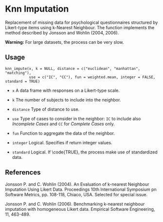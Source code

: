 # Knn Imputation

Replacement of missing data for psychological questionnaires structured by Likert-type items using k-Nearest Neighbour. The function implements the method described by Jonsson and Wohlin (2004, 2006).

**Warning:** For large datasets, the process can be very slow.

## Usage

```
knn_impute(x, k = NULL, distance = c("euclidean", "manhattan", "matching"),
           use = c("IC", "CC"), fun = weighted.mean, integer = FALSE, standard = TRUE)
```

+ `x` A data frame with responses on a Likert-type scale.

+ `k` The number of subjects to include into the neighbor.

+ `distance` Type of distance to use.

+ `use` Type of cases to consider in the neighbor: `IC` to include also *Incomplete Cases* and `CC` for *Complete Cases* only.

+ `fun` Function to aggregate the data of the neighbor.

+ `integer` Logical. Specifies if return integer values.

+ `standard` Logical. If \code{TRUE}, the process make use of standardized data.

## References

Jonsson P. and C. Wohlin (2004). An Evaluation of k-nearest Neighbour Imputation Using Likert Data. Proceedings 10th International Symposium pn Software Metrics, pp. 108-118, Chiaco, USA. Selected for special issue.

Jonsson P. and C. Wohlin (2006). Benchmarking k-nearest neighbour imputation with homogeneous Likert data. Empirical Software Engineering, 11, 463-489.
